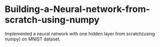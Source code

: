 # Building-a-Neural-network-from-scratch-using-numpy
Implemented a neural network with one hidden layer from scratch(using numpy) on MNIST dataset. 
